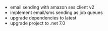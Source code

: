 - email sending with amazon ses client v2
- implement email/sms sending as job queues
- upgrade dependencies to latest
- upgrade project to .net 7.0